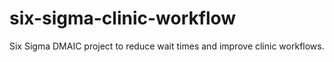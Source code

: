 # six-sigma-clinic-workflow
Six Sigma DMAIC project to reduce wait times and improve clinic workflows.
